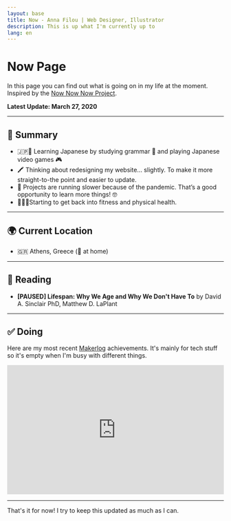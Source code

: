 ```yaml
---
layout: base
title: Now - Anna Filou | Web Designer, Illustrator
description: This is up what I'm currently up to
lang: en
---
```


# Now Page

In this page you can find out what is going on in my life at the moment.
Inspired by the [Now Now Now Project](https://nownownow.com/about).

**Latest Update: March 27, 2020**

---

## 📜 Summary
- 🇯🇵💬 Learning Japanese by studying grammar 📕 and playing Japanese video games 🎮
- 🖍 Thinking about redesigning my website... slightly. To make it more straight-to-the point and easier to update.
- 🦠 Projects are running slower because of the pandemic. That’s a good opportunity to learn more things! 🤓
- 🏃🏻‍♀️Starting to get back into fitness and physical health.

---

## 🌍 Current Location
- 🇬🇷 Athens, Greece ( at home)

---

## 📖 Reading
- **[PAUSED] Lifespan: Why We Age and Why We Don't Have To** by David A. Sinclair PhD, Matthew D. LaPlant

---

## ✅ Doing
Here are my most recent [Makerlog](https://getmakerlog.com/about) achievements. It's mainly for tech stuff so it's empty when I'm busy with different things.

<iframe title="Makerlog Embed" height="300" style="width:100%" scrolling="no" frameborder="0" allowtransparency="true" src="https://api.getmakerlog.com/users/1293/embed"></iframe>

---

That's it for now! I try to keep this updated as much as I can.
